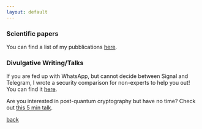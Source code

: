 ```yaml
---
layout: default
---
```


### Scientific papers

You can find a list of my pubblications [here](https://dblp.uni-trier.de/pid/216/6219.html).

### Divulgative Writing/Talks

If you are fed up with WhatsApp, but cannot decide between Signal and Telegram, I wrote a security comparison for non-experts to help you out! You can find it [here](https://cqi.inf.usi.ch/publications/telegram_vs_signal.pdf?_gl=1*1rjmplt*_ga*MjA1MDgyOTM4Ni4xNjI2Mjc1NTUw*_ga_89Y0EEKVWP*MTYyNjI3NTU0OS4xLjEuMTYyNjI3NjA5Ny42MA..).

Are you interested in post-quantum cryptography but have no time? Check out [this 5 min talk](https://www.youtube.com/watch?v=-kD2ryHMkFA).

[back](./)

